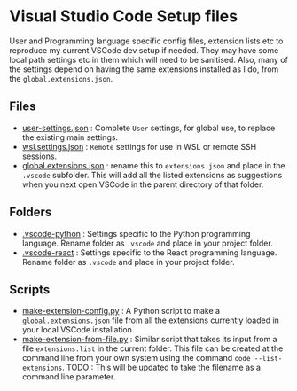 # Visual Studio Code Setup files

User and Programming language specific config files, extension lists etc to
reproduce my current VSCode dev setup if needed. They may have some local path
settings etc in them which will need to be sanitised. Also, many of the settings
depend on having the same extensions installed as I do, from the
`global.extensions.json`.

## Files

- [user-settings.json](./user.settings.json) : Complete `User` settings, for
  global use, to replace the existing main settings.
- [wsl.settings.json](./wsl.settings.json) : `Remote` settings for use in WSL or
  remote SSH sessions.
- [global.extensions.json](./global.extensions.json) : rename this to
  `extensions.json` and place in the `.vscode` subfolder. This will add all the
  listed extensions as suggestions when you next open VSCode in the parent
  directory of that folder.

## Folders

- [.vscode-python](./.vscode-python/) : Settings specific to the Python
  programming language. Rename folder as `.vscode` and place in your project
  folder.
- [.vscode-react](./.vscode-react/) : Settings specific to the React
  programming language. Rename folder as `.vscode` and place in your project
  folder.

## Scripts

- [make-extension-config.py](./make-extension-config.py) : A Python script to
  make a `global.extensions.json` file from all the extensions currently loaded
  in your local VSCode installation.
- [make-extension-from-file.py](./make-extension-from-file.py) : Similar script
  that takes its input from a file `extensions.list` in the current folder. This
  file can be created at the command line from your own system using the command
  `code --list-extensions`. TODO : This will be updated to take the filename as
  a command line parameter.
